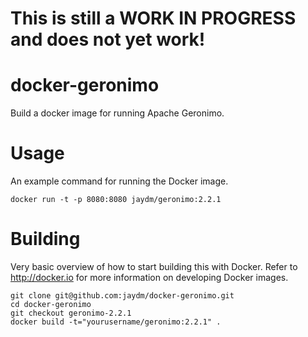 # This is still a WORK IN PROGRESS and does not yet work!

# docker-geronimo

Build a docker image for running Apache Geronimo.

# Usage

An example command for running the Docker image.

```shell
docker run -t -p 8080:8080 jaydm/geronimo:2.2.1
```

# Building

Very basic overview of how to start building this with Docker.
Refer to http://docker.io for more information on developing Docker images.

```shell
git clone git@github.com:jaydm/docker-geronimo.git
cd docker-geronimo
git checkout geronimo-2.2.1
docker build -t="yourusername/geronimo:2.2.1" .
```
